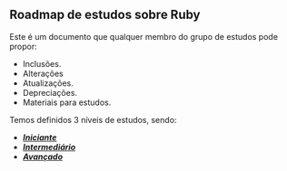 ## Roadmap de estudos sobre Ruby

Este é um documento que qualquer membro do grupo de estudos pode propor:

 - Inclusões.
 - Alterações
 - Atualizações.
 - Depreciações.
 - Materiais para estudos.

Temos definidos 3 níveis de estudos, sendo:

- [***Iniciante***](iniciante.md)
- [***Intermediário***](intermediario.md)
- [***Avançado***](avancado.md)
